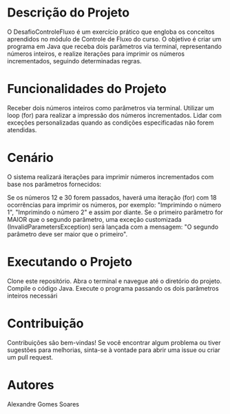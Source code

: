 # Descrição do Projeto
O DesafioControleFluxo é um exercício prático que engloba os conceitos aprendidos no módulo de Controle de Fluxo do curso. O objetivo é criar um programa em Java que receba dois parâmetros via terminal, representando números inteiros, e realize iterações para imprimir os números incrementados, seguindo determinadas regras.

# Funcionalidades do Projeto
Receber dois números inteiros como parâmetros via terminal.
Utilizar um loop (for) para realizar a impressão dos números incrementados.
Lidar com exceções personalizadas quando as condições especificadas não forem atendidas.

# Cenário
O sistema realizará iterações para imprimir números incrementados com base nos parâmetros fornecidos:

Se os números 12 e 30 forem passados, haverá uma iteração (for) com 18 ocorrências para imprimir os números, por exemplo: "Imprimindo o número 1", "Imprimindo o número 2" e assim por diante.
Se o primeiro parâmetro for MAIOR que o segundo parâmetro, uma exceção customizada (InvalidParametersException) será lançada com a mensagem: "O segundo parâmetro deve ser maior que o primeiro".

# Executando o Projeto
Clone este repositório.
Abra o terminal e navegue até o diretório do projeto.
Compile o código Java.
Execute o programa passando os dois parâmetros inteiros necessári

# Contribuição
Contribuições são bem-vindas! Se você encontrar algum problema ou tiver sugestões para melhorias, sinta-se à vontade para abrir uma issue ou criar um pull request.

# Autores
Alexandre Gomes Soares
